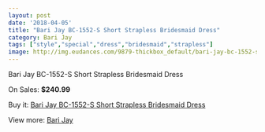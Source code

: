 ```yaml
---
layout: post
date: '2018-04-05'
title: "Bari Jay BC-1552-S Short Strapless Bridesmaid Dress"
category: Bari Jay
tags: ["style","special","dress","bridesmaid","strapless"]
image: http://img.eudances.com/9879-thickbox_default/bari-jay-bc-1552-s-short-strapless-bridesmaid-dress.jpg
---
```

Bari Jay BC-1552-S Short Strapless Bridesmaid Dress

On Sales: **$240.99**
<a href="https://www.eudances.com/en/bari-jay/3242-bari-jay-bc-1552-s-short-strapless-bridesmaid-dress.html"><amp-img layout="responsive" width="600" height="600" src="//img.eudances.com/9879-thickbox_default/bari-jay-bc-1552-s-short-strapless-bridesmaid-dress.jpg" alt="Bari Jay BC-1552-S Short Strapless Bridesmaid Dress 0" /></a>

Buy it: [Bari Jay BC-1552-S Short Strapless Bridesmaid Dress](https://www.eudances.com/en/bari-jay/3242-bari-jay-bc-1552-s-short-strapless-bridesmaid-dress.html "Bari Jay BC-1552-S Short Strapless Bridesmaid Dress")

View more: [Bari Jay](https://www.eudances.com/en/56-bari-jay "Bari Jay")